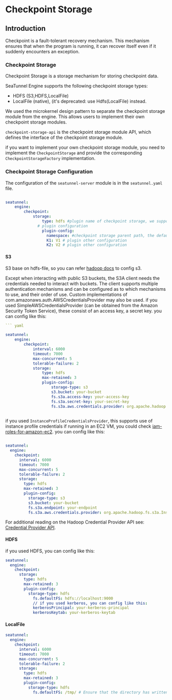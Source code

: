 # Checkpoint Storage
## Introduction
Checkpoint is a fault-tolerant recovery mechanism. This mechanism ensures that when the program is running, it can recover itself even if it suddenly encounters an exception.

### Checkpoint Storage
Checkpoint Storage is a storage mechanism for storing checkpoint data. 

SeaTunnel Engine supports the following checkpoint storage types:

- HDFS (S3,HDFS,LocalFile)
- LocalFile (native), (it's deprecated: use Hdfs(LocalFile) instead.

We used the microkernel design pattern to separate the checkpoint storage module from the engine. This allows users to implement their own checkpoint storage modules.

`checkpoint-storage-api` is the checkpoint storage module API, which defines the interface of the checkpoint storage module.

if you want to implement your own checkpoint storage module, you need to implement the `CheckpointStorage` and provide the corresponding `CheckpointStorageFactory` implementation.


### Checkpoint Storage Configuration
The configuration of the `seatunnel-server` module is in the `seatunnel.yaml` file.
```yaml

seatunnel:
    engine:
        checkpoint:
            storage:
                type: hdfs #plugin name of checkpoint storage, we support hdfs(S3, local, hdfs), localfile (native local file) is the default, but this plugin is de
              # plugin configuration
                plugin-config: 
                  namespace: #checkpoint storage parent path, the default value is /seatunnel/checkpoint
                  K1: V1 # plugin other configuration
                  K2: V2 # plugin other configuration   
```
#### S3
S3 base on hdfs-file, so you can refer [hadoop docs](https://hadoop.apache.org/docs/stable/hadoop-aws/tools/hadoop-aws/index.html) to config s3.

Except when interacting with public S3 buckets, the S3A client needs the credentials needed to interact with buckets.
The client supports multiple authentication mechanisms and can be configured as to which mechanisms to use, and their order of use. Custom implementations of com.amazonaws.auth.AWSCredentialsProvider may also be used.
if you used SimpleAWSCredentialsProvider (can be obtained from the Amazon Security Token Service), these consist of an access key, a secret key.
you can config like this:

```yaml
``` yaml

seatunnel:
    engine:
        checkpoint:
            interval: 6000
            timeout: 7000
            max-concurrent: 5
            tolerable-failure: 2
            storage:
                type: hdfs
                max-retained: 3
                plugin-config:
                    storage-type: s3
                    s3.bucket: your-bucket
                    fs.s3a.access-key: your-access-key
                    fs.s3a.secret-key: your-secret-key
                    fs.s3a.aws.credentials.provider: org.apache.hadoop.fs.s3a.SimpleAWSCredentialsProvider
                    

```
if you used `InstanceProfileCredentialsProvider`, this supports use of instance profile credentials if running in an EC2 VM, you could check [iam-roles-for-amazon-ec2](https://docs.aws.amazon.com/zh_cn/AWSEC2/latest/UserGuide/iam-roles-for-amazon-ec2.html).
you can config like this:
```yaml

seatunnel:
  engine:
    checkpoint:
      interval: 6000
      timeout: 7000
      max-concurrent: 5
      tolerable-failure: 2
      storage:
        type: hdfs
        max-retained: 3
        plugin-config:
          storage-type: s3
          s3.bucket: your-bucket
          fs.s3a.endpoint: your-endpoint
          fs.s3a.aws.credentials.provider: org.apache.hadoop.fs.s3a.InstanceProfileCredentialsProvider
``` 

For additional reading on the Hadoop Credential Provider API see: [Credential Provider API](https://hadoop.apache.org/docs/stable/hadoop-project-dist/hadoop-common/CredentialProviderAPI.html).
#### HDFS
if you used HDFS, you can config like this:
```yaml
seatunnel:
  engine:
    checkpoint:
      storage:
        type: hdfs
        max-retained: 3
        plugin-config:
          storage-type: hdfs
            fs.defaultFS: hdfs://localhost:9000
            // if you used kerberos, you can config like this:
            kerberosPrincipal: your-kerberos-principal
            kerberosKeytab: your-kerberos-keytab  
```


#### LocalFile
```yaml
seatunnel:
  engine:
    checkpoint:
      interval: 6000
      timeout: 7000
      max-concurrent: 5
      tolerable-failure: 2
      storage:
        type: hdfs
        max-retained: 3
        plugin-config:
          storage-type: hdfs
            fs.defaultFS: /tmp/ # Ensure that the directory has written permission 

```
